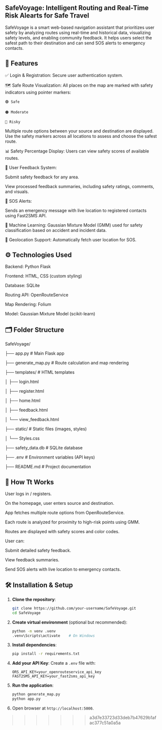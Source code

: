 
## SafeVoyage: Intelligent Routing and Real-Time Risk Alearts for Safe Travel

SafeVoyage is a smart web-based navigation assistant that prioritizes user safety by analyzing routes using real-time and historical data, visualizing safety levels, and enabling community feedback. It helps users select the safest path to their destination and can send SOS alerts to emergency contacts.

## 📌 Features
✅ Login & Registration: Secure user authentication system.

🗺️ Safe Route Visualization: All places on the map are marked with safety indicators using pointer markers:

    🟢 Safe
    
    🟠 Moderate
    
    🔴 Risky

Multiple route options between your source and destination are displayed. Use the safety markers across all locations to assess and choose the safest route.

📊 Safety Percentage Display: Users can view safety scores of available routes.

📝 User Feedback System:

Submit safety feedback for any area.

View processed feedback summaries, including safety ratings, comments, and visuals.

🚨 SOS Alerts:

Sends an emergency message with live location to registered contacts using Fast2SMS API.

🧠 Machine Learning: Gaussian Mixture Model (GMM) used for safety classification based on accident and incident data.

📍 Geolocation Support: Automatically fetch user location for SOS.


## ⚙️ Technologies Used

Backend: Python Flask

Frontend: HTML, CSS (custom styling)

Database: SQLite

Routing API: OpenRouteService

Map Rendering: Folium

Model: Gaussian Mixture Model (scikit-learn)


## 🗂️ Folder Structure

SafeVoyage/

├── app.py                  # Main Flask app

├── generate_map.py         # Route calculation and map rendering

├── templates/              # HTML templates

│   ├── login.html

│   ├── register.html

│   ├── home.html

│   ├── feedback.html

│   └── view_feedback.html

├── static/                 # Static files (images, styles)

│   └── Styles.css

├── safety_data.db          # SQLite database

├── .env                    # Environment variables (API keys)

├── README.md               # Project documentation


## 🚀 How Tt Works

User logs in / registers.

On the homepage, user enters source and destination.

App fetches multiple route options from OpenRouteService.

Each route is analyzed for proximity to high-risk points using GMM.

Routes are displayed with safety scores and color codes.

User can:

Submit detailed safety feedback.

View feedback summaries.

Send SOS alerts with live location to emergency contacts.

## 🛠️ Installation & Setup

1. **Clone the repository**:
   ```bash
   git clone https://github.com/your-username/SafeVoyage.git
   cd SafeVoyage
   ```

2. **Create virtual environment** (optional but recommended):
   ```bash
   python -m venv .venv
   .venv\Scripts\activate    # On Windows
   ```

3. **Install dependencies**:
   ```bash
   pip install -r requirements.txt
   ```

4. **Add your API Key**:
   Create a `.env` file with:
   ```
   ORS_API_KEY=your_openrouteservice_api_key
   FAST2SMS_API_KEY=your_fast2sms_api_key
   ```

5. **Run the application**:
   ```bash
   python generate_map.py
   python app.py
   ```

6. Open browser at `http://localhost:5000`.

>>>>>>> a3d7e33723d33deb7b47629b1afac377c51a0a5a
